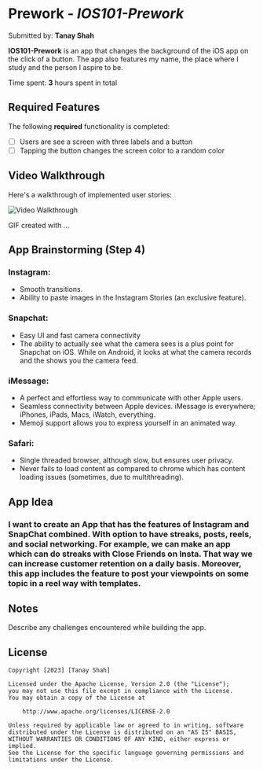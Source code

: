 # Prework - *IOS101-Prework*

Submitted by: **Tanay Shah**

**IOS101-Prework** is an app that changes the background of the iOS app on the click of a button. The app also features my name, the place where I study and the person I aspire to be.

Time spent: **3** hours spent in total

## Required Features

The following **required** functionality is completed:

- [ ] Users are see a screen with three labels and a button
- [ ] Tapping the button changes the screen color to a random color
 
## Video Walkthrough

Here's a walkthrough of implemented user stories:

<img src='http://i.imgur.com/link/to/your/gif/file.gif' title='Video Walkthrough' width='' alt='Video Walkthrough' />

<!-- Replace this with whatever GIF tool you used! -->
GIF created with ...  
<!-- Recommended tools:
[Kap](https://getkap.co/) for macOS
[ScreenToGif](https://www.screentogif.com/) for Windows
[peek](https://github.com/phw/peek) for Linux. -->

## App Brainstorming (Step 4)

### Instagram:
- Smooth transitions.
- Ability to paste images in the Instagram Stories (an exclusive feature).

### Snapchat:
- Easy UI and fast camera connectivity
- The ability to actually see what the camera sees is a plus point for Snapchat on iOS. While on Android, it looks at what the camera records and the shows you the camera feed.

### iMessage:
- A perfect and effortless way to communicate with other Apple users.
- Seamless connectivity between Apple devices. iMessage is everywhere; iPhones, iPads, Macs, iWatch, everything.
- Memoji support allows you to express yourself in an animated way.

### Safari:
- Single threaded browser, although slow, but ensures user privacy.
- Never fails to load content as compared to chrome which has content loading issues (sometimes, due to multithreading).

## App Idea

### I want to create an App that has the features of Instagram and SnapChat combined. With option to have streaks, posts, reels, and social networking. For example, we can make an app which can do streaks with Close Friends on Insta. That way we can increase customer retention on a daily basis. Moreover, this app includes the feature to post your viewpoints on some topic in a reel way with templates.

## Notes

Describe any challenges encountered while building the app.

## License

    Copyright [2023] [Tanay Shah]

    Licensed under the Apache License, Version 2.0 (the "License");
    you may not use this file except in compliance with the License.
    You may obtain a copy of the License at

        http://www.apache.org/licenses/LICENSE-2.0

    Unless required by applicable law or agreed to in writing, software
    distributed under the License is distributed on an "AS IS" BASIS,
    WITHOUT WARRANTIES OR CONDITIONS OF ANY KIND, either express or implied.
    See the License for the specific language governing permissions and
    limitations under the License.
